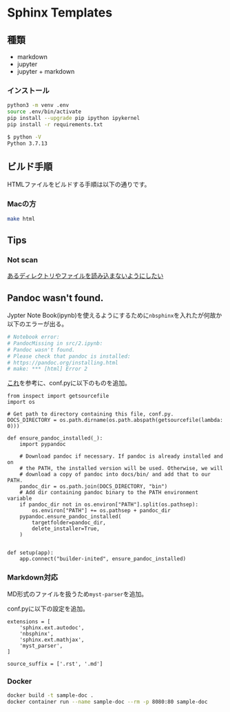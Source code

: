 # Sphinx Templates

## 種類

- markdown
- jupyter
- jupyter + markdown

### インストール

```bash
python3 -m venv .env
source .env/bin/activate
pip install --upgrade pip ipython ipykernel
pip install -r requirements.txt

$ python -V
Python 3.7.13
```

## ビルド手順

HTMLファイルをビルドする手順は以下の通りです。

### Macの方

```bash
make html
```

## Tips
### Not scan
[あるディレクトリやファイルを読み込まないようにしたい](https://sphinx-users.jp/reverse-dict/system/excludepatterns.html)

## Pandoc wasn't found.
Jypter Note Book(ipynb)を使えるようにするために`nbsphinx`を入れたが何故か以下のエラーが出る。

```bash
# Notebook error:
# PandocMissing in src/2.ipynb:
# Pandoc wasn't found.
# Please check that pandoc is installed:
# https://pandoc.org/installing.html
# make: *** [html] Error 2
```

[これ](https://stackoverflow.com/questions/62398231/building-docs-fails-due-to-missing-pandoc)を参考に、conf.pyに以下のものを追加。

```
from inspect import getsourcefile
import os

# Get path to directory containing this file, conf.py.
DOCS_DIRECTORY = os.path.dirname(os.path.abspath(getsourcefile(lambda: 0)))

def ensure_pandoc_installed(_):
    import pypandoc

    # Download pandoc if necessary. If pandoc is already installed and on
    # the PATH, the installed version will be used. Otherwise, we will
    # download a copy of pandoc into docs/bin/ and add that to our PATH.
    pandoc_dir = os.path.join(DOCS_DIRECTORY, "bin")
    # Add dir containing pandoc binary to the PATH environment variable
    if pandoc_dir not in os.environ["PATH"].split(os.pathsep):
        os.environ["PATH"] += os.pathsep + pandoc_dir
    pypandoc.ensure_pandoc_installed(
        targetfolder=pandoc_dir,
        delete_installer=True,
    )


def setup(app):
    app.connect("builder-inited", ensure_pandoc_installed)
```

### Markdown対応
MD形式のファイルを扱うため`myst-parser`を追加。

conf.pyに以下の設定を追加。

```
extensions = [
    'sphinx.ext.autodoc',
    'nbsphinx',
    'sphinx.ext.mathjax',
    'myst_parser',
]

source_suffix = ['.rst', '.md']
```

### Docker

```bash
docker build -t sample-doc .
docker container run --name sample-doc --rm -p 8080:80 sample-doc
```
